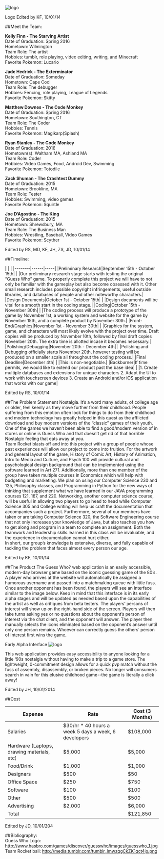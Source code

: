 
![logo](https://github.com/umass-cs-326/team-rocket/raw/master/docs/logo.png)

Logo Edited by KF, 10/01/14

##Meet the Team:

**Kelly Finn - The Starving Artist**  
Date of Graduation: 		Spring 2016  
Hometown: 			Wilmington  
Team Role: 			The artist  
Hobbies: 			tumblr, role playing, video editing, writing, and Minecraft  
Favorite Pokemon: 		Lucario  

**Jade Hedrick - The Exterminator**  
Date of Graduation: 		Someday  
Hometown: 			Cape Cod  
Team Role: 			The debugger  
Hobbies: 			Fencing, role playing, League of Legends  
Favorite Pokemon: 		Skitty  

**Matthew Downes - The Code Monkey**  
Date of Graduation: 		Spring 2016  
Hometown: 			Southington, CT  
Team Role: 			The Coder  
Hobbies: 			Tennis  
Favorite Pokemon: 		Magikarp(Splash)  

**Ryan Stanley - The Code Monkey**  
Date of Graduation:		2016  
Hometown(s):			Waltham MA, Ashland MA  
Team Role:			Coder  
Hobbies:			Video Games, Food, Android Dev, Swimming  
Favorite Pokemon:		Totodile  

**Zack Shuman - The Crashtest Dummy**  
Date of Graduation:	        2015  	
Hometown:		        Brookline, MA  	
Team Role:			Tester  
Hobbies:			Swimming, video games  
Favorite Pokemon:		Squirtle  

**Joe D’Agostino - The King**  
Date of Graduation: 	        2015  
Hometown: 		        Shrewsbury, MA  
Team Role:			The Business Man  
Hobbies:			Wrestling, Baseball, Video Games  
Favorite Pokemon:		Scyther  

Edited by RS, MD, KF, JH, ZS, JD,  10/01/14

##Timeline:

| | |
|--------|------|-----|
|Preliminary Research|September 15th - October 15th| 
| |Our preliminary research stage starts with testing the original “Guess Who” game. To properly complete this project we will have to not only be familiar with the gameplay but also become obsessed with it. Other small research includes possible copyright infringements, useful outside libraries, and databases of people and other noteworthy characters.|
|Design Documents|October 1st - October 15th|
| |Design documents will be vital for a smooth start in the coding stage.|
|Coding|October 15th - November 30th|
| |The coding process will produce a prototype of the game by November 1st, a working system and website for the game by November 15th, and a complete product by November 30th.|
|Front-End/Graphics|November 1st - November 30th|
| |Graphics for the system, game, and characters will most likely evolve with the project over time. Draft copies will be produced by November 10th, followed by final draft copies November 20th. The extra time is allotted incase it becomes necessary.|
|Polishing/Debugging|November 20th - December 4th|
| |Polishing and Debugging officially starts November 20th, however testing will be produced on a smaller scale all throughout the coding process.|
|Final Deadline|December 4th|
| |This is non-negotiable.|
|Backburner|If time permits, we would like to extend our product past the base idea|
| |1. Create multiple databases and extensions for unique characters 2. Adapt the UI to work with touchscreen devices 3. Create an Android and/or iOS application that works with our game|

Edited by RS, 10/01/14


##The Problem Statement
Nostalgia. It’s a word many adults, of college age or older, feel keenly as they move further from their childhood. People suffering from this emotion often look for things to do from their childhood and modern technology has greatly helped in this quest as the afflicted download and buy modern versions of the “classic” games of their youth. One of the games we haven’t been able to find a good/modern version of in stores or online is Guess Who and that doesn’t get rid of that horrible Nostalgic feeling that eats away at you.  
Team Rocket blasts off and into this project with a group of people whose past experiences will allow our project to come into fruition. For the artwork and general layout of the game, History of Comic Art, History of Animation, Intro to Media and Culture, and Psych 100 will provide cultural and psychological design background that can be implemented using the software learned in Art 271. Additionally, more than one member of the group have taken multiple courses in Economics which will help with budgeting and marketing. We plan on using our Computer Science 230 and 125, Philosophy classes, and Programming in Python for the new ways of thinking that supplement what we have learned in our JAVA programming courses 121, 187, and 220. Networking, another computer science course, will be useful in allowing two players to go head to head while Computer Science 305 and College writing will help us craft the documentation that accompanies such a project. Furthermore, several of our members have taken or are taking Computer Science 320, the Software Engineering course that not only increases your knowledge of Java, but also teaches you how to get along and program in a team to complete an assignment. Both the teamwork and leadership skills learned in this class will be invaluable, and the experience in documentation cannot hurt either.  
In short, our group’s knowledge is extensive, diverse, and fully capable of tackling the problem that faces almost every person our age.

Edited by KF, 10/01/14

##The Product
The Guess Who? web application is an easily accessible, modern-day browser game based on the iconic guessing game of the 80’s. A player who arrives at the website will automatically be assigned a humorous username and passed into a matchmaking queue with little fuss.  
Once another opponent has been found, the players will see an interface similar to the image below. Keep in mind that this interface is in its early alpha stages and will be updated as needed based upon the capabilities of the artist as well as critiques from beta testers. The players’ persons of interest will show up on the right-hand side of the screen. Players will then take turns asking yes or no questions about the opponent’s person of interest via the chat client, and the opponent will answer. The player then manually selects the icons eliminated based on the opponent’s answer until only one person remains. Whoever can correctly guess the others’ person of interest first wins the game.

Early Alpha Interface
![logo](https://github.com/umass-cs-326/team-rocket/raw/master/docs/design.png)

This web application provides easy accessibility to anyone looking for a little ‘90s nostalgia without having to make a trip to a game store. The lightweight, 0-commitment design allows for a quick pvp match without the fuss of assembly, disassembly, or broken pieces. No longer will consumers search in vain for this elusive childhood game--the game is literally a click away!

Edited by JH, 10/01/2014


##Cost  

|Expense|Rate|Cost (3 Months)|
|-------|----|---------------|
|Salaries|$30/hr * 40 hours a week 5 days a week, 6 developers|$108,000|
|Hardware (Laptops, drawing materials, etc)|$5,000|$5,000|
|Food/Drink|$1,000|$1,000|
|Designers|$500|$50|
|Office Space|$250|$750|
|Software|$100|$100|
|Other|$500|$500|
|Advertising|$2,000|$6,000|
|Total| |$121,850|

Edited by JD, 10/01/204






##Bibliography:  
Guess Who Logo: http://www.hasbro.com/games/discover/guesswho/images/guesswho_1.jpg  
Team Rocket ball: http://media.tumblr.com/tumblr_lmwzqgCkZK1qct4jo.png  

